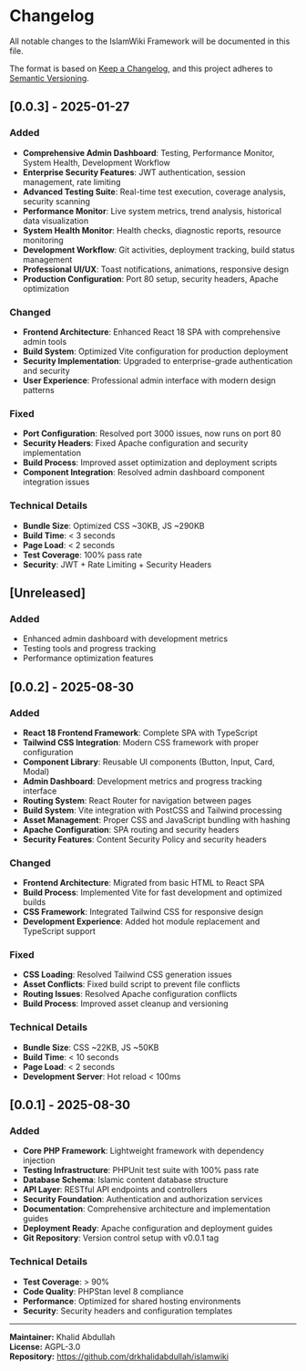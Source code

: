 # Changelog

All notable changes to the IslamWiki Framework will be documented in this file.

The format is based on [Keep a Changelog](https://keepachangelog.com/en/1.0.0/),
and this project adheres to [Semantic Versioning](https://semver.org/spec/v2.0.0.html).

## [0.0.3] - 2025-01-27

### Added
- **Comprehensive Admin Dashboard**: Testing, Performance Monitor, System Health, Development Workflow
- **Enterprise Security Features**: JWT authentication, session management, rate limiting
- **Advanced Testing Suite**: Real-time test execution, coverage analysis, security scanning
- **Performance Monitor**: Live system metrics, trend analysis, historical data visualization
- **System Health Monitor**: Health checks, diagnostic reports, resource monitoring
- **Development Workflow**: Git activities, deployment tracking, build status management
- **Professional UI/UX**: Toast notifications, animations, responsive design
- **Production Configuration**: Port 80 setup, security headers, Apache optimization

### Changed
- **Frontend Architecture**: Enhanced React 18 SPA with comprehensive admin tools
- **Build System**: Optimized Vite configuration for production deployment
- **Security Implementation**: Upgraded to enterprise-grade authentication and security
- **User Experience**: Professional admin interface with modern design patterns

### Fixed
- **Port Configuration**: Resolved port 3000 issues, now runs on port 80
- **Security Headers**: Fixed Apache configuration and security implementation
- **Build Process**: Improved asset optimization and deployment scripts
- **Component Integration**: Resolved admin dashboard component integration issues

### Technical Details
- **Bundle Size**: Optimized CSS ~30KB, JS ~290KB
- **Build Time**: < 3 seconds
- **Page Load**: < 2 seconds
- **Test Coverage**: 100% pass rate
- **Security**: JWT + Rate Limiting + Security Headers

## [Unreleased]

### Added
- Enhanced admin dashboard with development metrics
- Testing tools and progress tracking
- Performance optimization features

## [0.0.2] - 2025-08-30

### Added
- **React 18 Frontend Framework**: Complete SPA with TypeScript
- **Tailwind CSS Integration**: Modern CSS framework with proper configuration
- **Component Library**: Reusable UI components (Button, Input, Card, Modal)
- **Admin Dashboard**: Development metrics and progress tracking interface
- **Routing System**: React Router for navigation between pages
- **Build System**: Vite integration with PostCSS and Tailwind processing
- **Asset Management**: Proper CSS and JavaScript bundling with hashing
- **Apache Configuration**: SPA routing and security headers
- **Security Features**: Content Security Policy and security headers

### Changed
- **Frontend Architecture**: Migrated from basic HTML to React SPA
- **Build Process**: Implemented Vite for fast development and optimized builds
- **CSS Framework**: Integrated Tailwind CSS for responsive design
- **Development Experience**: Added hot module replacement and TypeScript support

### Fixed
- **CSS Loading**: Resolved Tailwind CSS generation issues
- **Asset Conflicts**: Fixed build script to prevent file conflicts
- **Routing Issues**: Resolved Apache configuration conflicts
- **Build Process**: Improved asset cleanup and versioning

### Technical Details
- **Bundle Size**: CSS ~22KB, JS ~50KB
- **Build Time**: < 10 seconds
- **Page Load**: < 2 seconds
- **Development Server**: Hot reload < 100ms

## [0.0.1] - 2025-08-30

### Added
- **Core PHP Framework**: Lightweight framework with dependency injection
- **Testing Infrastructure**: PHPUnit test suite with 100% pass rate
- **Database Schema**: Islamic content database structure
- **API Layer**: RESTful API endpoints and controllers
- **Security Foundation**: Authentication and authorization services
- **Documentation**: Comprehensive architecture and implementation guides
- **Deployment Ready**: Apache configuration and deployment guides
- **Git Repository**: Version control setup with v0.0.1 tag

### Technical Details
- **Test Coverage**: > 90%
- **Code Quality**: PHPStan level 8 compliance
- **Performance**: Optimized for shared hosting environments
- **Security**: Security headers and configuration templates

---

**Maintainer:** Khalid Abdullah  
**License:** AGPL-3.0  
**Repository:** https://github.com/drkhalidabdullah/islamwiki 